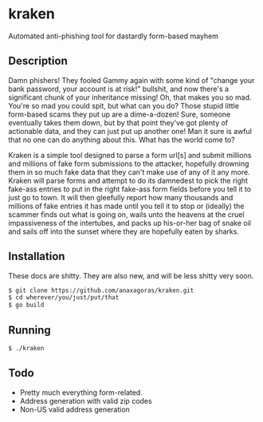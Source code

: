 kraken
========

Automated anti-phishing tool for dastardly form-based mayhem

## Description

Damn phishers! They fooled Gammy again with some kind of "change your bank password, your account is at risk!" bullshit, and now there's a significant chunk of your inheritance missing!  Oh, that makes you so mad.  You're so mad you could spit, but what can you do? Those stupid little form-based scams they put up are a dime-a-dozen! Sure, someone eventually takes them down, but by that point they've got plenty of actionable data, and they can just put up another one! Man it sure is awful that no one can do anything about this. What has the world come to?

Kraken is a simple tool designed to parse a form url[s] and submit millions and millions of fake form submissions to the attacker, hopefully drowning them in so much fake data that they can't make use of any of it any more. Kraken will parse forms and attempt to do its damnedest to pick the right fake-ass entries to put in the right fake-ass form fields before you tell it to just go to town. It will then gleefully report how many thousands and millions of fake entries it has made until you tell it to stop or (ideally) the scammer finds out what is going on, wails unto the heavens at the cruel impassiveness of the intertubes, and packs up his-or-her bag of snake oil and sails off into the sunset where they are hopefully eaten by sharks.

## Installation

These docs are shitty.  They are also new, and will be less shitty very soon.

```bash
$ git clone https://github.com/anaxagoras/kraken.git
$ cd wherever/you/just/put/that
$ go build
```

## Running

```bash
$ ./kraken
```

## Todo

- Pretty much everything form-related.
- Address generation with valid zip codes
- Non-US valid address generation
